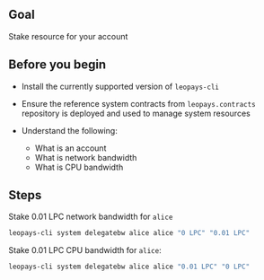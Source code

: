 ## Goal

Stake resource for your account

## Before you begin

* Install the currently supported version of `leopays-cli`

* Ensure the reference system contracts from `leopays.contracts` repository is deployed and used to manage system resources

* Understand the following:
  * What is an account
  * What is network bandwidth
  * What is CPU bandwidth

## Steps

Stake 0.01 LPC network bandwidth for `alice`

```sh
leopays-cli system delegatebw alice alice "0 LPC" "0.01 LPC"
```

Stake 0.01 LPC CPU bandwidth for `alice`:

```sh
leopays-cli system delegatebw alice alice "0.01 LPC" "0 LPC"
```